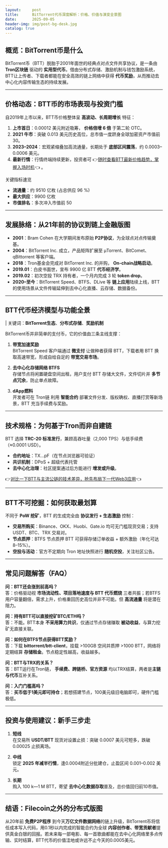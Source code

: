 ```yaml
---
layout:     post
title:      BitTorrent代币深度解析：价格、价值与演变全景图
date:       2025-09-05
header-img: img/post-bg-desk.jpg
catalog: true
---
```


## 概览：BitTorrent币是什么
BitTorrent币（BTT）脱胎于2001年面世的经典点对点文件共享协议，是一条由 **Tron区块链** 驱动的 **实用型代币**。借由分布式存储、激励机制与钱包激励系统，BTT让上传者、下载者都能在安全高效的链上网络中获得 **代币奖励**，从而推动去中心化内容传输生态的持续发展。

---

## 价格动态：BTT币的市场表现与投资门槛

自2019年上市以来，BTT币价格整体呈 **高波动、长周期增长** 特征：

1. **上市首日**：0.00012 美元附近吸筹， **价格倍增 6 倍** 于第二轮 OTC。
2. **2021 牛市**：突破 0.013 美元历史高位，总市值一度跻身全球加密资产市值前 30。
3. **2023–2024**：宏观紧缩叠加高流通量，长期处于 **底部区间震荡**，约 0.0003–0.0006 美元。
4. **最新行情**：行情终端持续更新，投资者可 👉[随时查看BTT最新价格趋势，掌握入场时机](https://okxdog.com/)👈 。

关键指标速览  
- **流通量**：约 9510 亿枚 (占总供应 96 %)  
- **最大供应**：9900 亿枚  
- **市值排名**：多次冲入市值前 50  

---

## 发展脉络：从21年前的协议到链上金融版图

- **2001**：Bram Cohen 在大学期间发布原始 **P2P协议**，为全球点对点传输奠基。  
- **2004**：BitTorrent Inc. 成立，产品矩阵扩展至 μTorrent、BitComet、qBittorrent 等客户端。  
- **2018**：Tron基金会完成对 BitTorrent Inc. 的并购， **On-chain战略启动**。  
- **2019.01**：白皮书面世，宣布 9900 亿 BTT **代币经济学**。  
- **2019.02**：初次空投 TRX 持有者，一个月内完成 3 轮 **token drop**。  
- **2020–至今**：BitTorrent Speed、BTFS、DLive 等 **链上应用**陆续上线，BTT的使用场景从文件传输延伸到去中心化直播、云存储、数据备份。

---

## BTT代币经济模型与功能全景

| 关键词：**BitTorrent生态**、**分布式存储**、**奖励机制**

BitTorrent币并非简单的支付币，它的价值由三条主线支撑：

1. **带宽加速奖励**  
   BitTorrent Speed 客户端通过 **微支付** 让做种者获得 BTT，下载者用 BTT 换取高速带宽，形成自给自足的 **带宽交易市场**。

2. **去中心化存储网络 BTFS**  
   存储节点将闲置硬盘空间出租，用户支付 BTT 存储大文件，文件切片并 **多节点冗余**，防止单点故障。

3. **dApp燃料**  
   开发者可在 Tron链 利用 **智能合约** 部署文件分发、版权确权、直播打赏等新场景，BTT 充当手续费与奖励。

---

## 技术规格：为何基于Tron而非自建链

BTT 选择 **TRC-20 标准发行**，兼顾高吞吐量（2,000 TPS）与低手续费（≈0.0001 USD）。  
- **合约地址**：TX…pF（在节点浏览器可验证）  
- **共识机制**：DPoS + 超级代表托管  
- **去中心化治理**：社区提案通过后方能进行 **增发或升级**。  

👉[对比一下BTT与主流公链的技术差异，抢先布局下一代Web3应用](https://okxdog.com/)👈

---

## BTT不可挖掘：如何获取最划算

不同于 **PoW 挖矿**，BTT 的生成完全由 **协议发行 + 生态激励** 控制：

- **交易所购买**：Binance、OKX、Huobi、Gate.io 均可无门槛现货交易；支持 USDT、BTC、TRX 交易对。  
- **节点质押**：BTFS 节点质押 BTT 可获得存储订单收益 + 额外激励（年化可达 8–15%）。  
- **空投与活动**：官方不定期向 Tron 地址快照进行 **随机空投**，关注社区公告。

---

## 常见问题解答（FAQ）

**问：BTT还会涨到前高吗？**  
答：价格驱动视 **市场流动性、项目落地速度与 BTT 代币燃烧** 三者共振；若BTFS用户容量翻倍，需求上升，价格重回历史高位并非不可能。但 **高流通量** 将是潜在阻力。

**问：持有BTT可以直接挖矿BTC/ETH吗？**  
答：不能。BTT本身 **不采用算力共识**，仅通过节点存储赚取 **被动收益**，与算力挖矿无直接关联。

**问：如何在BTFS节点获得BTT奖励？**  
答：下载 **bittorrent/btt-client**，挂载 >100GB 空间并质押 >1000 BTT，网络将定期结算 **存储租金**。节点稳定性越高，收益越多。

**问：BTT与TRX的关系？**  
答：BTT运行在Tron链， **手续费、跨链桥、官方资源** 均以TRX结算，两者是**主链与代币**互补关系。

**问：入门门槛高吗？**  
答：**买币低于1美元即可持仓**；若想搭建节点，100美元级旧电脑即可，硬件门槛极低。

---

## 投资与使用建议：新手三步走

1. **短线**  
   在交易所 **USDT/BTT** 现货对设置止损：突破 0.0007 美元可短多，跌破 0.00025 止损离场。

2. **中线**  
   锁定 **2025 年减半行情**，逢0.0004附近分批建仓，止盈区间 0.001–0.002 美元。

3. **长期**  
   购入 100 k—1 M BTT，寄望 **去中心化数据存取**普及，总价值回归前10市值。

---

## 结语：Filecoin之外的分布式版图

从20年前 **免费P2P程序** 到今天**万亿文件数据网络**的链上升级，BitTorrent币将信任成本写入代码，用0.1秒以内完成的智能合约为全球 **内容创作者、带宽贡献者**提供真金白银的回报。若未来每一部电影、每一首歌曲都能在去中心化网络里多点传输、实时结算，BTT代币的价值洼地或许远不止今天的0.0005美元。